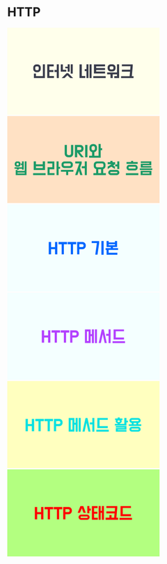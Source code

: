 # HTTP

[![인터넷 네트워크](images/internet-network-card.png)](./internet-network/README.md)
[![URI와 웹 브라우저 요청 흐름](images/uri-webbrowser-card.png)](./uri-webbrowser/README.md)
[![HTTP 기본](images/http-basic-card.png)](./http-basic/README.md)
[![HTTP 메서드](images/http-method-card.png)](./http-method/README.md)
[![HTTP 메서드 활용](images/http-method-uses-card.png)](./http-method-uses/README.md)
[![HTTP 상태코드](images/http-statuscode-card.png)](./http-statuscode/README.md)